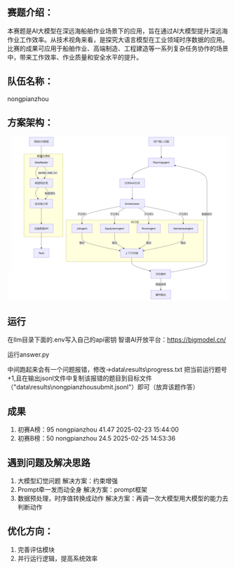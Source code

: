 ## 赛题介绍：

本赛题是AI大模型在深远海船舶作业场景下的应用，旨在通过AI大模型提升深远海作业工作效率。从技术视角来看，是探究大语言模型在工业领域时序数据的应用。比赛的成果可应用于船舶作业、高端制造、工程建造等一系列复杂任务协作的场景中，带来工作效率、作业质量和安全水平的提升。

## 队伍名称：

nongpianzhou

## 方案架构：

![Snipaste_2025-02-28_11-40-00](Snipaste_2025-02-28_11-40-00.png)

## 运行

在llm目录下面的.env写入自己的api密钥 智谱AI开放平台：https://bigmodel.cn/

运行answer.py

中间跑起来会有一个问题报错，修改->data\results\progress.txt 把当前运行题号+1,且在输出jsonl文件中复制该报错的题目到目标文件（"data\results\nongpianzhousubmit.jsonl"）即可（放弃该题作答）

## 成果

1. 初赛A榜：95	nongpianzhou	41.47	2025-02-23 15:44:00
2. 初赛B榜：50	nongpianzhou	24.5	2025-02-25 14:53:36

## 遇到问题及解决思路

1. 大模型幻觉问题 解决方案：约束增强
2. Prompt牵一发而动全身 解决方案：prompt框架
3. 数据预处理，时序值转换成动作 解决方案：再调一次大模型用大模型的能力去判断动作

## 优化方向：

1. 完善评估模块
2. 并行运行逻辑，提高系统效率
